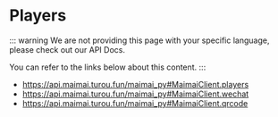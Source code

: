 # Players

::: warning
We are not providing this page with your specific language, please check out our API Docs.

You can refer to the links below about this content.
:::

- https://api.maimai.turou.fun/maimai_py#MaimaiClient.players
- https://api.maimai.turou.fun/maimai_py#MaimaiClient.wechat
- https://api.maimai.turou.fun/maimai_py#MaimaiClient.qrcode